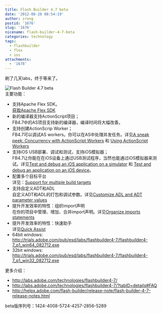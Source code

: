 ```yaml
---
title: Flash Builder 4.7 beta
date: '2012-08-28 08:54:19'
author: zrong
postid: '1676'
slug: '1676'
nicename: flash-builder-4-7-beta
categories: technology
tags:
  - flashbuilder
  - flex
  - ios
attachments:
  - '1678'
---
```


刷了几天labs，终于等来了。

![Flash Builder 4.7 beta](/uploads/2012/08/fb47.jpg "Flash Builder 4.7 beta")  
主要功能：<!--more-->

-   支持Apache Flex SDK。  
    [获取Apache Flex SDK](http://www.adobe.com/go/apacheflex_download)
-   新的编译器支持ActionScript项目；  
    FB4.7中的AS项目支持新的编译器，编译时间将大幅改善。
-   支持创建ActionScrip Worker；  
    FB4.7可以调试AS workers。你可以在AS中处理并发任务。详见[A sneak peek: Concurrency with ActionScript Workers](http://www.bytearray.org/?p=4423) 和 [Using ActionScript Workers](http://help.adobe.com/en_US/flashbuilder/using/WSe4e4b720da9dedb5-120529f3137a1e031d6-7ffe.html#WSe4e4b720da9dedb5-120529f3137a1e031d6-7ff7)
-   支持iOS USB部署、调试和测试，支持iOS模拟器；  
    FB4.7让你能在在iOS设备上通过USB测试程序，当然也能通过iOS模拟器来测试。详见[Test and debug an iOS application on a simulator](http://help.adobe.com/en_US/flashbuilder/using/WSe4e4b720da9dedb5-6caff02f136a645e895-7fff.html#WSe4e4b720da9dedb54ca6e7a7136e411f687-8000) 和 [Test and debug an application on an iOS device](http://help.adobe.com/en_US/flashbuilder/using/WSe4e4b720da9dedb5-6caff02f136a645e895-7fff.html#WSe4e4b720da9dedb5-708ff844136ba66f601-7ff6)。
-   配置多个目标平台  
    详见：[Support for multiple build targets](http://help.adobe.com/en_US/flashbuilder/using/WSe4e4b720da9dedb5-40726fe8138277c22e6-8000.html)
-   支持自定义ADT和ADL  
    自定义ADT和ADL的打包和调试参数。详见[Customize ADL and ADT parameter values](http://help.adobe.com/en_US/flashbuilder/using/WSe4e4b720da9dedb527199b6e138eabbcce9-8000.html#WSe4e4b720da9dedb527199b6e138eabbcce9-7fff)
-   提升开发效率的特性：组织import声明  
    在你的项目中管理、增加、合并import声明。详见[Organize imports statements](http://help.adobe.com/en_US/flashbuilder/using/WSe4e4b720da9dedb5-25a895a612e8e9b8c8e-8000.html#WSe4e4b720da9dedb56215812a13672d42827-8000)
-   提升开发效率的特性：快速助手  
    详见[Quick Assist](http://help.adobe.com/en_US/flashbuilder/using/WSe4e4b720da9dedb56fd3caca12e6bb494bb-7fff.html#WSe4e4b720da9dedb56fd3caca12e6bb494bb-7ffa)
-   64bit windows:  
    <http://trials.adobe.com/pub/esd/labs/flashbuilder4-7/flashbuilder4-7_p1_win64_082712.exe>
-   32bit windows:  
    <http://trials.adobe.com/pub/esd/labs/flashbuilder4-7/flashbuilder4-7_p1_win32_082712.exe>

更多介绍：

-   <http://labs.adobe.com/technologies/flashbuilder4-7/>
-   <http://labs.adobe.com/technologies/flashbuilder4-7/?tabID=details#FAQ>
-   <http://helpx.adobe.com/flash-builder/release-note/flash-builder-4-7-release-notes.html>

beta版序列号：1424-4008-5724-4257-2856-5289

